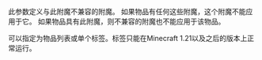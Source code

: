 此参数定义与此附魔不兼容的附魔。
如果物品有任何这些附魔，这个附魔不能应用于它。
如果物品具有此附魔，则不兼容的附魔也不能应用于该物品。

可以指定为物品列表或单个标签。标签只能在Minecraft 1.21以及之后的版本上正常运行。